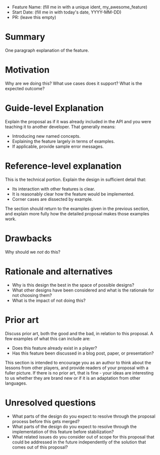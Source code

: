 - Feature Name: (fill me in with a unique ident, my_awesome_feature)
- Start Date: (fill me in with today's date, YYYY-MM-DD)
- PR: (leave this empty)

# Summary
[summary]: #summary

One paragraph explanation of the feature.

# Motivation
[motivation]: #motivation

Why are we doing this? What use cases does it support? What is the expected outcome?

# Guide-level Explanation
[guide-level-explanation]: #guide-level-explanation

Explain the proposal as if it was already included in the API and you were teaching it to another developer. That generally means:

* Introducing new named concepts.
* Explaining the feature largely in terms of examples.
* If applicable, provide sample error messages.

# Reference-level explanation
[reference-level-explanation]: #reference-level-explanation

This is the technical portion. Explain the design in sufficient detail that:

* Its interaction with other features is clear.
* It is reasonably clear how the feature would be implemented.
* Corner cases are dissected by example.

The section should return to the examples given in the previous section, and explain more fully how the detailed proposal makes those examples work.

# Drawbacks
[drawbacks]: #drawbacks

Why should we *not* do this?

# Rationale and alternatives
[rationale-and-alternatives]: #rationale-and-alternatives

- Why is this design the best in the space of possible designs?
- What other designs have been considered and what is the rationale for not choosing them?
- What is the impact of not doing this?

# Prior art
[prior-art]: #prior-art

Discuss prior art, both the good and the bad, in relation to this proposal.
A few examples of what this can include are:

- Does this feature already exist in a player?
- Has this feature been discussed in a blog post, paper, or presentation?

This section is intended to encourage you as an author to think about the lessons from other players, and provide readers of your proposal with a fuller picture.
If there is no prior art, that is fine - your ideas are interesting to us whether they are brand new or if it is an adaptation from other languages.

# Unresolved questions
[unresolved-questions]: #unresolved-questions

- What parts of the design do you expect to resolve through the proposal process before this gets merged?
- What parts of the design do you expect to resolve through the implementation of this feature before stabilization?
- What related issues do you consider out of scope for this proposal that could be addressed in the future independently of the solution that comes out of this proposal?